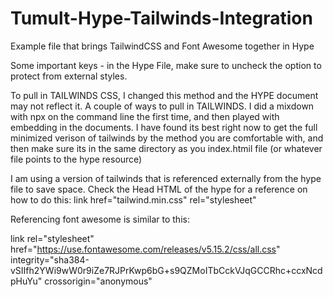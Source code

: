 # Tumult-Hype-Tailwinds-Integration
Example file that brings TailwindCSS and Font Awesome together in Hype

Some important keys - in the Hype File, make sure to uncheck the option to protect from external styles.

To pull in TAILWINDS CSS,  I changed this method and the HYPE document may not reflect it.
A couple of ways to pull in TAILWINDS.  I did a mixdown with npx on the command line the first time, and then played with
embedding in the documents.  I have found its best right now to get the full minimized verison of tailwinds by the method
you are comfortable with, and then make sure its in the same directory as you index.htmil file (or whatever file points to the hype resource)

I am using a version of tailwinds that is referenced externally from the hype file to save space.  Check the Head HTML of the hype
for a reference on how to do this:
	link href="tailwind.min.css" rel="stylesheet"
  
Referencing font awesome is similar to this:

link rel="stylesheet" href="https://use.fontawesome.com/releases/v5.15.2/css/all.css" integrity="sha384-vSIIfh2YWi9wW0r9iZe7RJPrKwp6bG+s9QZMoITbCckVJqGCCRhc+ccxNcdpHuYu" crossorigin="anonymous"


